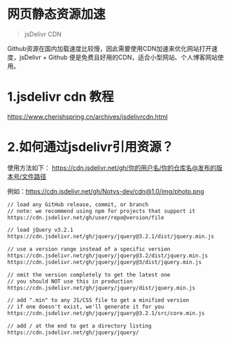 # 网页静态资源加速
>jsDelivr CDN

Github资源在国内加载速度比较慢，因此需要使用CDN加速来优化网站打开速度，jsDelivr + Github 便是免费且好用的CDN，适合小型网站、个人博客网站使用。
# 1.jsdelivr cdn 教程
https://www.cherishspring.cn/archives/jsdelivrcdn.html
# 2.如何通过jsdelivr引用资源？
使用方法如下：
https://cdn.jsdelivr.net/gh/你的用户名/你的仓库名@发布的版本号/文件路径

例如：https://cdn.jsdelivr.net/gh/Notys-dev/cdn@1.0/img/photo.png
```txt
// load any GitHub release, commit, or branch
// note: we recommend using npm for projects that support it
https://cdn.jsdelivr.net/gh/user/repo@version/file

// load jQuery v3.2.1
https://cdn.jsdelivr.net/gh/jquery/jquery@3.2.1/dist/jquery.min.js

// use a version range instead of a specific version
https://cdn.jsdelivr.net/gh/jquery/jquery@3.2/dist/jquery.min.js
https://cdn.jsdelivr.net/gh/jquery/jquery@3/dist/jquery.min.js

// omit the version completely to get the latest one
// you should NOT use this in production
https://cdn.jsdelivr.net/gh/jquery/jquery/dist/jquery.min.js

// add ".min" to any JS/CSS file to get a minified version
// if one doesn't exist, we'll generate it for you
https://cdn.jsdelivr.net/gh/jquery/jquery@3.2.1/src/core.min.js

// add / at the end to get a directory listing
https://cdn.jsdelivr.net/gh/jquery/jquery/
```